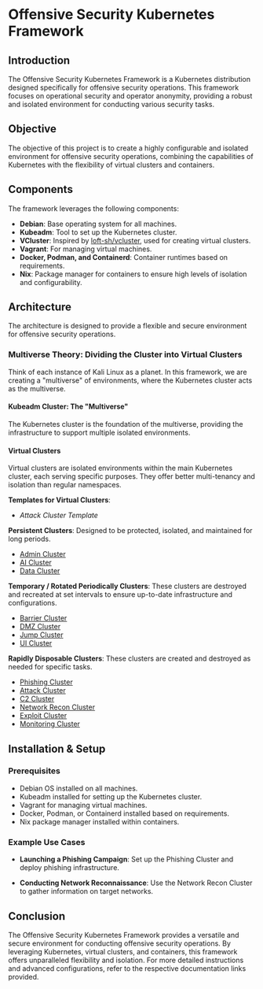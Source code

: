 # Offensive Security Kubernetes Framework

## Introduction

The Offensive Security Kubernetes Framework is a Kubernetes distribution designed specifically for offensive security operations. This framework focuses on operational security and operator anonymity, providing a robust and isolated environment for conducting various security tasks.

## Objective

The objective of this project is to create a highly configurable and isolated environment for offensive security operations, combining the capabilities of Kubernetes with the flexibility of virtual clusters and containers.

## Components

The framework leverages the following components:

- **Debian**: Base operating system for all machines.
- **Kubeadm**: Tool to set up the Kubernetes cluster.
- **VCluster**: Inspired by [loft-sh/vcluster](https://github.com/loft-sh/vcluster), used for creating virtual clusters.
- **Vagrant**: For managing virtual machines.
- **Docker, Podman, and Containerd**: Container runtimes based on requirements.
- **Nix**: Package manager for containers to ensure high levels of isolation and configurability.

## Architecture

The architecture is designed to provide a flexible and secure environment for offensive security operations.

### Multiverse Theory: Dividing the Cluster into Virtual Clusters

Think of each instance of Kali Linux as a planet. In this framework, we are creating a "multiverse" of environments, where the Kubernetes cluster acts as the multiverse.

#### Kubeadm Cluster: The "Multiverse"

The Kubernetes cluster is the foundation of the multiverse, providing the infrastructure to support multiple isolated environments.

#### Virtual Clusters

Virtual clusters are isolated environments within the main Kubernetes cluster, each serving specific purposes. They offer better multi-tenancy and isolation than regular namespaces.

**Templates for Virtual Clusters**:
- *Attack Cluster Template*


**Persistent Clusters**: Designed to be protected, isolated, and maintained for long periods.
- [Admin Cluster](docs/vclusters/Admin-Cluster.md)
- [AI Cluster](docs/vclusters/AI-Cluster.md)
- [Data Cluster](docs/vclusters/Data-Cluster.md)

**Temporary / Rotated Periodically Clusters**: These clusters are destroyed and recreated at set intervals to ensure up-to-date infrastructure and configurations.
- [Barrier Cluster](docs/vclusters/Barrier-Cluster.md)
- [DMZ Cluster](docs/vclusters/DMZ-Cluster.md)
- [Jump Cluster](docs/vclusters/Jump-Cluster.md)
- [UI Cluster](docs/vclusters/UI-Cluster.md)

**Rapidly Disposable Clusters**: These clusters are created and destroyed as needed for specific tasks.
- [Phishing Cluster](docs/vclusters/Phishing-Cluster.md)
- [Attack Cluster](docs/vclusters/Attack-Cluster.md)
- [C2 Cluster](docs/vclusters/C2-Cluster.md)
- [Network Recon Cluster](docs/vclusters/Recon-Cluster.md)
- [Exploit Cluster](docs/vclusters/Exploit-Cluster.md)
- [Monitoring Cluster](docs/vclusters/Monitoring-Cluster.md)

## Installation & Setup

### Prerequisites

- Debian OS installed on all machines.
- Kubeadm installed for setting up the Kubernetes cluster.
- Vagrant for managing virtual machines.
- Docker, Podman, or Containerd installed based on requirements.
- Nix package manager installed within containers.



### Example Use Cases

- **Launching a Phishing Campaign**:
  Set up the Phishing Cluster and deploy phishing infrastructure.

- **Conducting Network Reconnaissance**:
  Use the Network Recon Cluster to gather information on target networks.

## Conclusion

The Offensive Security Kubernetes Framework provides a versatile and secure environment for conducting offensive security operations. By leveraging Kubernetes, virtual clusters, and containers, this framework offers unparalleled flexibility and isolation. For more detailed instructions and advanced configurations, refer to the respective documentation links provided.